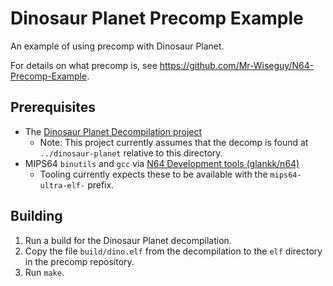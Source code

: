 # Dinosaur Planet Precomp Example

An example of using precomp with Dinosaur Planet.

For details on what precomp is, see https://github.com/Mr-Wiseguy/N64-Precomp-Example.

## Prerequisites

- The [Dinosaur Planet Decompilation project](https://github.com/zestydevy/dinosaur-planet)
    - Note: This project currently assumes that the decomp is found at `../dinosaur-planet` relative to this directory. 
- MIPS64 `binutils` and `gcc` via [N64 Development tools (glankk/n64)](https://github.com/glankk/n64)
    - Tooling currently expects these to be available with the `mips64-ultra-elf-` prefix.

## Building

1. Run a build for the Dinosaur Planet decompilation.
2. Copy the file `build/dino.elf` from the decompilation to the `elf` directory in the precomp repository.
3. Run `make`.
